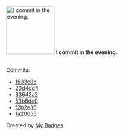 <img src="https://my-badges.github.io/my-badges/evening-commits.png" alt="I commit in the evening." title="I commit in the evening." width="128">
<strong>I commit in the evening.</strong>
<br><br>

Commits:

- <a href="https://github.com/NCherfaoui/profile-readme-stats/commit/1533c8c4c2b430262bf4f2b27be86279b5b7bd9a">1533c8c</a>
- <a href="https://github.com/NCherfaoui/profile-readme-stats/commit/20d4dd450e9de25045fc7949b1e075a9e3da2c79">20d4dd4</a>
- <a href="https://github.com/NCherfaoui/profile-readme-stats/commit/83643a2e712cc2eb80a44e61ffec71d29d2e7e8e">83643a2</a>
- <a href="https://github.com/NCherfaoui/profile-readme-stats/commit/53b8dc0f6dfa07b10b1e170607f5867b7984d9cb">53b8dc0</a>
- <a href="https://github.com/NCherfaoui/profile-readme-stats/commit/f2b2e36e84b359f8c9a0ea2b47e6c4be6667b031">f2b2e36</a>
- <a href="https://github.com/NCherfaoui/profile-readme-stats/commit/1a200556a7e1d789ca012e7de4c6cebb374ad227">1a20055</a>


Created by <a href="https://github.com/my-badges/my-badges">My Badges</a>